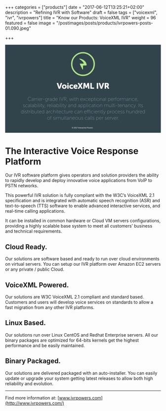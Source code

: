 +++
categories = ["products"]
date = "2017-06-12T13:25:21+02:00"
description = "Refining IVR with Software"
draft = false
tags = ["voicexml", "ivr", "ivrpowers"]
title = "Know our Products: VoiceXML IVR"
weight = 96
featured = false
image = "/postimages/posts/products/ivrpowers-posts-01.090.jpeg"

+++

![VoiceXML IVR logo](/postimages/posts/products/ivrpowers-posts-01.007.jpeg)

# The Interactive Voice Response Platform

Our IVR software platform gives operators and solution providers the ability to rapidly develop and deploy innovative voice applications from VoIP to PSTN networks.

This powerful IVR solution is fully compliant with the W3C’s VoiceXML 2.1 specification and is integrated with automatic speech recognition (ASR) and text-to-speech (TTS) software to enable advanced interactive services, and real-time calling applications.

It can be installed in common hardware or Cloud VM servers configurations, providing a highly scalable base system to meet all customers’ business and technical requirements.

## Cloud Ready.
Our solutions are software based and ready to run over cloud environments on virtual servers. You can setup our IVR platform over Amazon EC2 servers or any private / public Cloud.

## VoiceXML Powered.
Our solutions are W3C VoiceXML 2.1 compliant and standard based. Customers and users will develop voice services on standards to allow a fast migration from any other IVR platforms.

## Linux Based.
Our solutions run over Linux CentOS and Redhat Enterprise servers. All our binary packages are optimized for 64-bits kernels get the highest performance and be easily maintained.

## Binary Packaged.
Our solutions are delivered packaged with an auto-installer. You can easily update or upgrade your system getting latest releases to allow both high reliability and evolution.

---
Find more information at: [www.ivrpowers.com](http://www.ivrpowers.com/)
